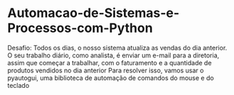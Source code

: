 # Automacao-de-Sistemas-e-Processos-com-Python

Desafio:
Todos os dias, o nosso sistema atualiza as vendas do dia anterior. O seu trabalho diário, como analista, é enviar um e-mail para a diretoria, assim que começar a trabalhar, com o faturamento e a quantidade de produtos vendidos no dia anterior
Para resolver isso, vamos usar o pyautogui, uma biblioteca de automação de comandos do mouse e do teclado
